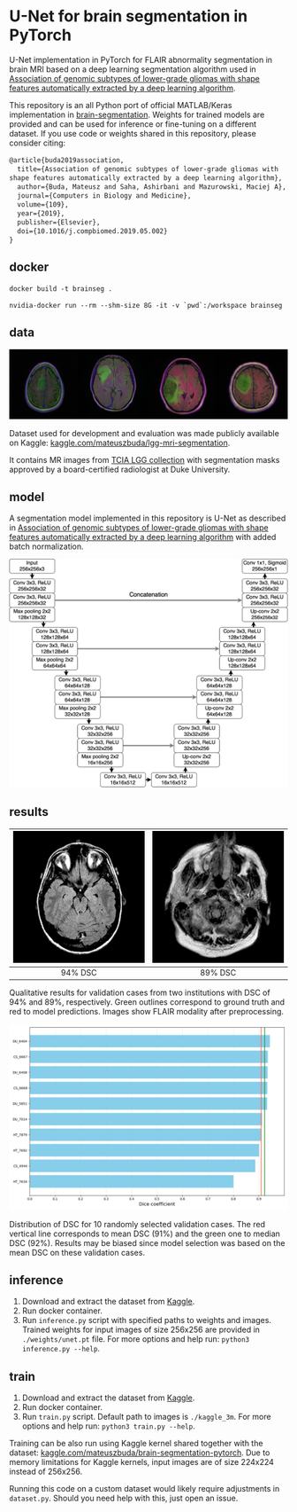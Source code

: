 # U-Net for brain segmentation in PyTorch

U-Net implementation in PyTorch for FLAIR abnormality segmentation in brain MRI based on a deep learning segmentation algorithm used in [Association of genomic subtypes of lower-grade gliomas with shape features automatically extracted by a deep learning algorithm](https://doi.org/10.1016/j.compbiomed.2019.05.002).

This repository is an all Python port of official MATLAB/Keras implementation in [brain-segmentation](https://github.com/mateuszbuda/brain-segmentation).
Weights for trained models are provided and can be used for inference or fine-tuning on a different dataset.
If you use code or weights shared in this repository, please consider citing:

```
@article{buda2019association,
  title={Association of genomic subtypes of lower-grade gliomas with shape features automatically extracted by a deep learning algorithm},
  author={Buda, Mateusz and Saha, Ashirbani and Mazurowski, Maciej A},
  journal={Computers in Biology and Medicine},
  volume={109},
  year={2019},
  publisher={Elsevier},
  doi={10.1016/j.compbiomed.2019.05.002}
}
```

## docker

```
docker build -t brainseg .
```

```
nvidia-docker run --rm --shm-size 8G -it -v `pwd`:/workspace brainseg
```

## data

![dataset](./assets/brain-mri-lgg.png)

Dataset used for development and evaluation was made publicly available on Kaggle: [kaggle.com/mateuszbuda/lgg-mri-segmentation](https://www.kaggle.com/mateuszbuda/lgg-mri-segmentation).

It contains MR images from [TCIA LGG collection](https://wiki.cancerimagingarchive.net/display/Public/TCGA-LGG) with segmentation masks approved by a board-certified radiologist at Duke University.

## model

A segmentation model implemented in this repository is U-Net as described in [Association of genomic subtypes of lower-grade gliomas with shape features automatically extracted by a deep learning algorithm](https://doi.org/10.1016/j.compbiomed.2019.05.002) with added batch normalization.

![unet](./assets/unet.png)

## results

|![TCGA_DU_6404_19850629](./assets/TCGA_DU_6404_19850629.gif)|![TCGA_CS_4944_20010208](./assets/TCGA_CS_4944_20010208.gif)|
|:-------:|:-------:|
| 94% DSC | 89% DSC |

Qualitative results for validation cases from two institutions with DSC of 94% and 89%, respectively.
Green outlines correspond to ground truth and red to model predictions.
Images show FLAIR modality after preprocessing. 

![dsc](./assets/dsc.png)

Distribution of DSC for 10 randomly selected validation cases.
The red vertical line corresponds to mean DSC (91%) and the green one to median DSC (92%).
Results may be biased since model selection was based on the mean DSC on these validation cases.

## inference

1. Download and extract the dataset from [Kaggle](https://www.kaggle.com/mateuszbuda/lgg-mri-segmentation).
2. Run docker container.
3. Run `inference.py` script with specified paths to weights and images. Trained weights for input images of size 256x256 are provided in `./weights/unet.pt` file. For more options and help run: `python3 inference.py --help`.

## train

1. Download and extract the dataset from [Kaggle](https://www.kaggle.com/mateuszbuda/lgg-mri-segmentation).
2. Run docker container.
3. Run `train.py` script. Default path to images is `./kaggle_3m`. For more options and help run: `python3 train.py --help`.

Training can be also run using Kaggle kernel shared together with the dataset: [kaggle.com/mateuszbuda/brain-segmentation-pytorch](https://www.kaggle.com/mateuszbuda/brain-segmentation-pytorch).
Due to memory limitations for Kaggle kernels, input images are of size 224x224 instead of 256x256.

Running this code on a custom dataset would likely require adjustments in `dataset.py`.
Should you need help with this, just open an issue.
